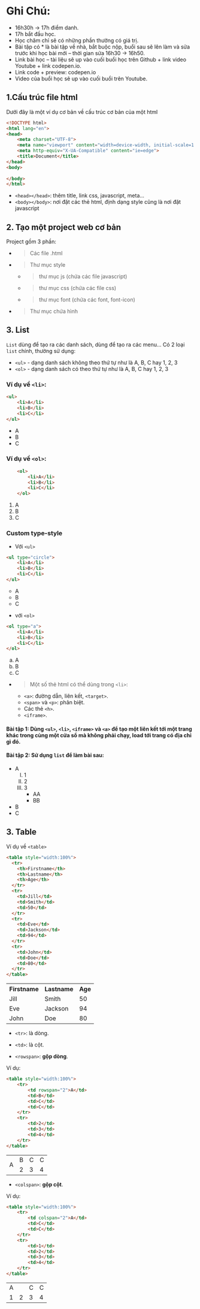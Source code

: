 # Ghi Chú:

-	16h30h -> 17h điểm danh.
-	17h bắt đầu học.
-	Học chăm chỉ sẽ có những phần thưởng có giá trị.
-	Bài tập có * là bài tập về nhà, bắt buộc nộp, buổi sau sẽ lên làm và sửa trước khi học bài mới – thời gian sửa 16h30 -> 16h50.
-	Link bài học – tài liệu sẽ up vào cuối buổi học trên Github + link video Youtube +  link codepen.io.
-	Link code  + preview: codepen.io
-	Video của buổi học sẽ up vào cuối buổi trên Youtube.

## 1.Cấu trúc file html

Dưới đây là một ví dụ cơ bản về cấu trúc cơ bản của một html
```html
<!DOCTYPE html>
<html lang="en">
<head>
    <meta charset="UTF-8">
    <meta name="viewport" content="width=device-width, initial-scale=1.0">
    <meta http-equiv="X-UA-Compatible" content="ie=edge">
    <title>Document</title>
</head>
<body>
    
</body>
</html>
```
- `<head></head>`: thêm title, link css, javascript, meta...
- `<body></body>`: nơi đặt các thẻ html, định dạng style cũng là nơi đặt javascript

## 2. Tạo một project web cơ bản
Project gồm 3 phần:
- > Các file .html
- > Thư mục style
    - > thư mục js (chứa các file javascript)
    - > thư mục css (chứa các file css)
    - > thư mục font (chứa các font, font-icon)
- > Thư mục chứa hình
## 3. List

`List` dùng để tạo ra các danh sách, dùng để tạo ra các menu...
Có 2 loại `list` chính, thường sử dụng:
- `<ul>` - dạng danh sách không theo thứ tự như là A, B, C hay 1, 2, 3
- `<ol>` - dạng danh sách có theo thứ tự như là A, B, C hay 1, 2, 3

### Ví dụ về `<li>`:
```html
<ul>
    <li>A</li>
    <li>B</li>
    <li>C</li>
</ul>
```
<ul>
    <li>A</li>
    <li>B</li>
    <li>C</li>
</ul>

### Ví dụ về `<ol>`:
```html
    <ol>
        <li>A</li>
        <li>B</li>
        <li>C</li>
    </ol>
```
<ol>
    <li>A</li>
    <li>B</li>
    <li>C</li>
</ol>

### Custom type-style
- Với `<ul>`
```html
<ul type="circle">
    <li>A</li>
    <li>B</li>
    <li>C</li>
</ul>
```
<ul type="circle">
    <li>A</li>
    <li>B</li>
    <li>C</li>
</ul>

- với `<ol>`
```html
<ol type="a">
    <li>A</li>
    <li>B</li>
    <li>C</li>
</ol>
```
<ol type="a">
    <li>A</li>
    <li>B</li>
    <li>C</li>
</ol>

- > Một số thẻ html có thể dùng trong `<li>`:
    - `<a>`: đường dẫn, liên kết, `<target>`.
    - `<span>` và `<p>`: phân biệt.
    - Các thẻ `<h>`.
    - `<iframe>`.
    
#### Bài tập 1: Dùng `<ul>`, `<li>`, `<iframe>` và `<a>` để tạo một liên kết tới một trang khác trong cùng một cửa sổ mà không phải chạy, load tới trang có địa chỉ gì đó.
#### Bài tập 2: Sử dụng `list` để làm bài sau:
<ul>
    <li>A
        <ol type="I">
            <li>1</li>
            <li>2</li>
            <li>3
                <ul>
                    <li>AA</li>
                    <li>BB</li>
                </ul>
            </li>
        </ol>
    </li>
    <li>B</li>
    <li>C</li>
</ul>



## 3. Table
Ví dụ về `<table>`

```html
<table style="width:100%">
  <tr>
    <th>Firstname</th>
    <th>Lastname</th> 
    <th>Age</th>
  </tr>
  <tr>
    <td>Jill</td>
    <td>Smith</td>
    <td>50</td>
  </tr>
  <tr>
    <td>Eve</td>
    <td>Jackson</td>
    <td>94</td>
  </tr>
  <tr>
    <td>John</td>
    <td>Doe</td>
    <td>80</td>
  </tr>
</table>
```
<table style="width:100%">
  <tr>
    <th>Firstname</th>
    <th>Lastname</th> 
    <th>Age</th>
  </tr>
  <tr>
    <td>Jill</td>
    <td>Smith</td>
    <td>50</td>
  </tr>
  <tr>
    <td>Eve</td>
    <td>Jackson</td>
    <td>94</td>
  </tr>
  <tr>
    <td>John</td>
    <td>Doe</td>
    <td>80</td>
  </tr>
</table>

- `<tr>`: là dòng.
- `<td>`: là cột.

- `<rowspan>`: <b>gộp dòng</b>.

Ví dụ:
```html
<table style="width:100%">
    <tr>
        <td rowspan="2">A</td>
        <td>B</td>
        <td>C</td>
        <td>C</td>
    </tr>
    <tr>
        <td>2</td>
        <td>3</td>
        <td>4</td>
    </tr>
</table>
```


<table style="width:100%">
    <tr>
        <td rowspan="2">A</td>
        <td>B</td>
        <td>C</td>
        <td>C</td>
    </tr>
    <tr>
        <td>2</td>
        <td>3</td>
        <td>4</td>
    </tr>
</table>


- `<colspan>`: <b>gộp cột</b>.

Ví dụ:
```html
<table style="width:100%">
    <tr>
        <td colspan="2">A</td>
        <td>C</td>
        <td>C</td>
    </tr>
    <tr>
        <td>1</td>
        <td>2</td>
        <td>3</td>
        <td>4</td>
    </tr>
</table>
```


<table style="width:100%">
    <tr>
        <td colspan="2">A</td>
        <td>C</td>
        <td>C</td>
    </tr>
    <tr>
        <td>1</td>
        <td>2</td>
        <td>3</td>
        <td>4</td>
    </tr>
</table>

